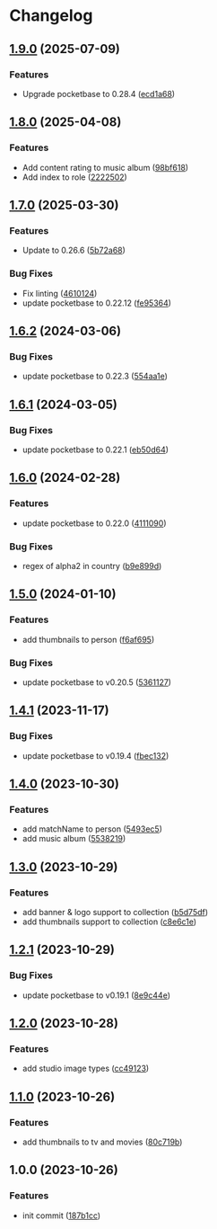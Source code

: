 # Changelog

## [1.9.0](https://github.com/media-data-hub/media-data-hub/compare/v1.8.0...v1.9.0) (2025-07-09)


### Features

* Upgrade pocketbase to 0.28.4 ([ecd1a68](https://github.com/media-data-hub/media-data-hub/commit/ecd1a680dd085889cf178a284b595da45e43a629))

## [1.8.0](https://github.com/media-data-hub/media-data-hub/compare/v1.7.0...v1.8.0) (2025-04-08)


### Features

* Add content rating to music album ([98bf618](https://github.com/media-data-hub/media-data-hub/commit/98bf618081a69be2ec20aa5cc6efffb44ec3efe8))
* Add index to role ([2222502](https://github.com/media-data-hub/media-data-hub/commit/2222502445ae6029d0345f35a09c7a1904dc4df0))

## [1.7.0](https://github.com/media-data-hub/media-data-hub/compare/v1.6.2...v1.7.0) (2025-03-30)


### Features

* Update to 0.26.6 ([5b72a68](https://github.com/media-data-hub/media-data-hub/commit/5b72a68a05bef2e29ec151488f436466b5d085d2))


### Bug Fixes

* Fix linting ([4610124](https://github.com/media-data-hub/media-data-hub/commit/4610124bbeb2a5623c2ee81d1d7bd246547adfa3))
* update pocketbase to 0.22.12 ([fe95364](https://github.com/media-data-hub/media-data-hub/commit/fe95364f653bd6dc0fd549c2b866d9aeacf9ba99))

## [1.6.2](https://github.com/media-data-hub/media-data-hub/compare/v1.6.1...v1.6.2) (2024-03-06)


### Bug Fixes

* update pocketbase to 0.22.3 ([554aa1e](https://github.com/media-data-hub/media-data-hub/commit/554aa1e727782b73585e3ab32e420f3c0bf4c38b))

## [1.6.1](https://github.com/media-data-hub/media-data-hub/compare/v1.6.0...v1.6.1) (2024-03-05)


### Bug Fixes

* update pocketbase to 0.22.1 ([eb50d64](https://github.com/media-data-hub/media-data-hub/commit/eb50d64fba9bb81601de3ef7f2e1621718649267))

## [1.6.0](https://github.com/media-data-hub/media-data-hub/compare/v1.5.0...v1.6.0) (2024-02-28)


### Features

* update pocketbase to 0.22.0 ([4111090](https://github.com/media-data-hub/media-data-hub/commit/4111090b2cec3b6ef5c8147246cb425bdde77bd6))


### Bug Fixes

* regex of alpha2 in country ([b9e899d](https://github.com/media-data-hub/media-data-hub/commit/b9e899de2cee95cd0f1f396f1c5bfa45f38c8463))

## [1.5.0](https://github.com/media-data-hub/media-data-hub/compare/v1.4.1...v1.5.0) (2024-01-10)


### Features

* add thumbnails to person ([f6af695](https://github.com/media-data-hub/media-data-hub/commit/f6af695549d58b5b7e09a2a93f1f3f53cbb46539))


### Bug Fixes

* update pocketbase to v0.20.5 ([5361127](https://github.com/media-data-hub/media-data-hub/commit/536112716fbaad27ee8fbae6ba47df5d50f9ad35))

## [1.4.1](https://github.com/media-data-hub/media-data-hub/compare/v1.4.0...v1.4.1) (2023-11-17)


### Bug Fixes

* update pocketbase to v0.19.4 ([fbec132](https://github.com/media-data-hub/media-data-hub/commit/fbec132053adc192718366367f1b7781b0ea16f0))

## [1.4.0](https://github.com/media-data-hub/media-data-hub/compare/v1.3.0...v1.4.0) (2023-10-30)


### Features

* add matchName to person ([5493ec5](https://github.com/media-data-hub/media-data-hub/commit/5493ec5b0ac21e915a18b1f7f02e58110b90355a))
* add music album ([5538219](https://github.com/media-data-hub/media-data-hub/commit/553821922078be165ded435836a26f37b3eabb73))

## [1.3.0](https://github.com/media-data-hub/media-data-hub/compare/v1.2.1...v1.3.0) (2023-10-29)


### Features

* add banner & logo support to collection ([b5d75df](https://github.com/media-data-hub/media-data-hub/commit/b5d75df8f7a756212c5c0ccd2b6d6079179756bb))
* add thumbnails support to collection ([c8e6c1e](https://github.com/media-data-hub/media-data-hub/commit/c8e6c1e6133a7c1ca2ba0044746f4a35a3a256d4))

## [1.2.1](https://github.com/media-data-hub/media-data-hub/compare/v1.2.0...v1.2.1) (2023-10-29)


### Bug Fixes

* update pocketbase to v0.19.1 ([8e9c44e](https://github.com/media-data-hub/media-data-hub/commit/8e9c44e9b2adface456e89382f3a7ebefb949445))

## [1.2.0](https://github.com/media-data-hub/media-data-hub/compare/v1.1.0...v1.2.0) (2023-10-28)


### Features

* add studio image types ([cc49123](https://github.com/media-data-hub/media-data-hub/commit/cc4912376e69c047cf57dbff54dd3c07d2af5aa0))

## [1.1.0](https://github.com/media-data-hub/media-data-hub/compare/v1.0.0...v1.1.0) (2023-10-26)


### Features

* add thumbnails to tv and movies ([80c719b](https://github.com/media-data-hub/media-data-hub/commit/80c719bb71cf40c3e40a83c6a1dcf3757ded154d))

## 1.0.0 (2023-10-26)


### Features

* init commit ([187b1cc](https://github.com/media-data-hub/media-data-hub/commit/187b1ccb7d41a8b497e793df7be315d60aa4afad))
